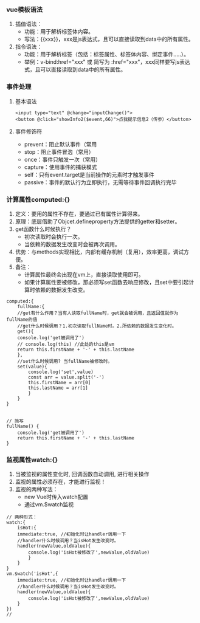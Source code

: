 ### vue模板语法

1. 插值语法：
   - 功能：用于解析标签体内容。
   - 写法：{{xxx}}，xxx是js表达式，且可以直接读取到data中的所有属性。
2. 指令语法：
   - 功能：用于解析标签（包括：标签属性、标签体内容、绑定事件.....）。
   - 举例：v-bind:href="xxx" 或  简写为 :href="xxx"，xxx同样要写js表达式，且可以直接读取到data中的所有属性。

### 事件处理

1. 基本语法

   ```
   <input type="text" @change="inputChange()">
   <button @click="showInfo2($event,66)">点我提示信息2（传参）</button>
   ```

2. 事件修饰符

   - prevent：阻止默认事件（常用
   - stop：阻止事件冒泡（常用）
   - once：事件只触发一次（常用）
   - capture：使用事件的捕获模式
   - self：只有event.target是当前操作的元素时才触发事件
   - passive：事件的默认行为立即执行，无需等待事件回调执行完毕

### 计算属性computed:{}

1. 定义：要用的属性不存在，要通过已有属性计算得来。
2. 原理：底层借助了Objcet.defineproperty方法提供的getter和setter。
3. get函数什么时候执行？
   - 初次读取时会执行一次。
   - 当依赖的数据发生改变时会被再次调用。
4. 优势：与methods实现相比，内部有缓存机制（复用），效率更高，调试方便。
5. 备注：
   - 计算属性最终会出现在vm上，直接读取使用即可。
   - 如果计算属性要被修改，那必须写set函数去响应修改，且set中要引起计算时依赖的数据发生改变。

```
computed:{
	fullName:{
	//get有什么作用？当有人读取fullName时，get就会被调用，且返回值就作为fullName的值
	//get什么时候调用？1.初次读取fullName时。2.所依赖的数据发生变化时。
	get(){
	console.log('get被调用了')
	// console.log(this) //此处的this是vm
	return this.firstName + '-' + this.lastName
	},
	//set什么时候调用? 当fullName被修改时。
	set(value){
        console.log('set',value)
        const arr = value.split('-')
        this.firstName = arr[0]
        this.lastName = arr[1]
		}
	}
}


// 简写
fullName() {
	console.log('get被调用了')
    return this.firstName + '-' + this.lastName
}
```

### 监视属性watch:{}

1. 当被监视的属性变化时, 回调函数自动调用, 进行相关操作
2. 监视的属性必须存在，才能进行监视！
3. 监视的两种写法：
   - new Vue时传入watch配置
   - 通过vm.$watch监视

```
// 两种形式：
watch:{
    isHot:{
    immediate:true, //初始化时让handler调用一下
    //handler什么时候调用？当isHot发生改变时。
    handler(newValue,oldValue){
    	console.log('isHot被修改了',newValue,oldValue)
    	}
    }
}
vm.$watch('isHot',{
	immediate:true, //初始化时让handler调用一下
    //handler什么时候调用？当isHot发生改变时。
    handler(newValue,oldValue){
    	console.log('isHot被修改了',newValue,oldValue)
    }
})
// 
```

